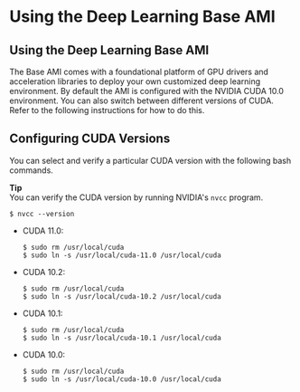 # Using the Deep Learning Base AMI<a name="tutorial-base"></a>

## Using the Deep Learning Base AMI<a name="tutorial-base-overview"></a>

The Base AMI comes with a foundational platform of GPU drivers and acceleration libraries to deploy your own customized deep learning environment\. By default the AMI is configured with the NVIDIA CUDA 10\.0 environment\. You can also switch between different versions of CUDA\. Refer to the following instructions for how to do this\.

## Configuring CUDA Versions<a name="tutorial-base-cuda"></a>

You can select and verify a particular CUDA version with the following bash commands\. 

**Tip**  
You can verify the CUDA version by running NVIDIA's `nvcc` program\.  

```
$ nvcc --version
```
+ CUDA 11\.0:

  ```
  $ sudo rm /usr/local/cuda
  $ sudo ln -s /usr/local/cuda-11.0 /usr/local/cuda
  ```
+ CUDA 10\.2:

  ```
  $ sudo rm /usr/local/cuda
  $ sudo ln -s /usr/local/cuda-10.2 /usr/local/cuda
  ```
+ CUDA 10\.1:

  ```
  $ sudo rm /usr/local/cuda
  $ sudo ln -s /usr/local/cuda-10.1 /usr/local/cuda
  ```
+ CUDA 10\.0:

  ```
  $ sudo rm /usr/local/cuda
  $ sudo ln -s /usr/local/cuda-10.0 /usr/local/cuda
  ```